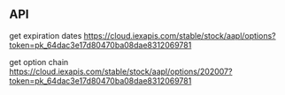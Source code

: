 ## API
get expiration dates
https://cloud.iexapis.com/stable/stock/aapl/options?token=pk_64dac3e17d80470ba08dae8312069781

get option chain
https://cloud.iexapis.com/stable/stock/aapl/options/202007?token=pk_64dac3e17d80470ba08dae8312069781
